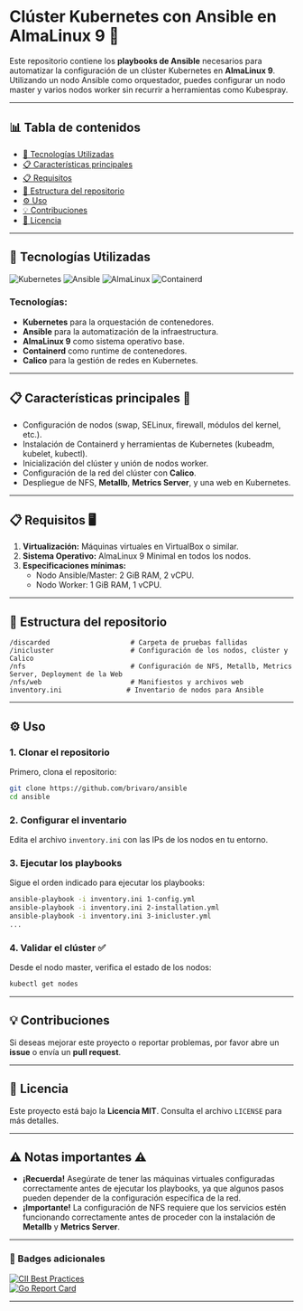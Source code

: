 # **Clúster Kubernetes con Ansible en AlmaLinux 9** 🚀

Este repositorio contiene los **playbooks de Ansible** necesarios para automatizar la configuración de un clúster Kubernetes en **AlmaLinux 9**. Utilizando un nodo Ansible como orquestador, puedes configurar un nodo master y varios nodos worker sin recurrir a herramientas como Kubespray.

---

## **📊 Tabla de contenidos**

- [🚀 Tecnologías Utilizadas](#%F0%9F%9A%80-tecnologías-utilizadas)
- [📋 Características principales](#%F0%9F%93%8B-características-principales)
- [📋 Requisitos](#%F0%9F%93%8B-requisitos)
- [📂 Estructura del repositorio](#%F0%9F%93%82-estructura-del-repositorio)
- [⚙️ Uso](#%F0%9F%93%99-uso)
- [💡 Contribuciones](#%F0%9F%92%A1-contribuciones)
- [📜 Licencia](#%F0%9F%93%9C-licencia)

---

## **🚀 Tecnologías Utilizadas** 
![Kubernetes](https://img.shields.io/badge/Kubernetes-%20-%23E00000?logo=kubernetes&logoColor=white) ![Ansible](https://img.shields.io/badge/Ansible-%20-%23E10000?logo=ansible&logoColor=white) ![AlmaLinux](https://img.shields.io/badge/AlmaLinux-%20-%2300782C?logo=almalinux&logoColor=white) ![Containerd](https://img.shields.io/badge/Containerd-%20-%23000?logo=containerd&logoColor=white)

### **Tecnologías**:

- **Kubernetes** para la orquestación de contenedores.
- **Ansible** para la automatización de la infraestructura.
- **AlmaLinux 9** como sistema operativo base.
- **Containerd** como runtime de contenedores.
- **Calico** para la gestión de redes en Kubernetes.

---

## **📋 Características principales** 🔧
- Configuración de nodos (swap, SELinux, firewall, módulos del kernel, etc.).
- Instalación de Containerd y herramientas de Kubernetes (kubeadm, kubelet, kubectl).
- Inicialización del clúster y unión de nodos worker.
- Configuración de la red del clúster con **Calico**.
- Despliegue de NFS, **Metallb**, **Metrics Server**, y una web en Kubernetes.

---

## **📋 Requisitos** 🖥️

1. **Virtualización:** Máquinas virtuales en VirtualBox o similar.
2. **Sistema Operativo:** AlmaLinux 9 Minimal en todos los nodos.
3. **Especificaciones mínimas:**
   - Nodo Ansible/Master: 2 GiB RAM, 2 vCPU.
   - Nodo Worker: 1 GiB RAM, 1 vCPU.

---

## **📂 Estructura del repositorio**

```
/discarded                    # Carpeta de pruebas fallidas
/inicluster                   # Configuración de los nodos, clúster y Calico
/nfs                          # Configuración de NFS, Metallb, Metrics Server, Deployment de la Web
/nfs/web                      # Manifiestos y archivos web
inventory.ini                # Inventario de nodos para Ansible
```

---

## **⚙️ Uso**

### **1. Clonar el repositorio**

Primero, clona el repositorio:
```bash
git clone https://github.com/brivaro/ansible
cd ansible
```

### **2. Configurar el inventario**

Edita el archivo `inventory.ini` con las IPs de los nodos en tu entorno.

### **3. Ejecutar los playbooks**

Sigue el orden indicado para ejecutar los playbooks:
```bash
ansible-playbook -i inventory.ini 1-config.yml
ansible-playbook -i inventory.ini 2-installation.yml
ansible-playbook -i inventory.ini 3-inicluster.yml
...
```

### **4. Validar el clúster** ✅

Desde el nodo master, verifica el estado de los nodos:
```bash
kubectl get nodes
```

---

## **💡 Contribuciones**

Si deseas mejorar este proyecto o reportar problemas, por favor abre un **issue** o envía un **pull request**.

---

## **📜 Licencia**

Este proyecto está bajo la **Licencia MIT**. Consulta el archivo `LICENSE` para más detalles.

---

## **⚠️ Notas importantes** ⚠️

- **¡Recuerda!** Asegúrate de tener las máquinas virtuales configuradas correctamente antes de ejecutar los playbooks, ya que algunos pasos pueden depender de la configuración específica de la red.
- **¡Importante!** La configuración de NFS requiere que los servicios estén funcionando correctamente antes de proceder con la instalación de **Metallb** y **Metrics Server**.

---

### **🔧 Badges adicionales**

[![CII Best Practices](https://bestpractices.coreinfrastructure.org/projects/569/badge)](https://bestpractices.coreinfrastructure.org/projects/569)  
[![Go Report Card](https://goreportcard.com/badge/github.com/kubernetes/kubernetes)](https://goreportcard.com/report/github.com/kubernetes/kubernetes)

---